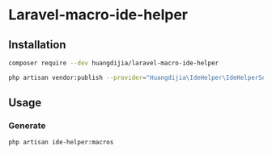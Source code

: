 # Laravel-macro-ide-helper

## Installation

~~~bash
composer require --dev huangdijia/laravel-macro-ide-helper
~~~

~~~bash
php artisan vendor:publish --provider="Huangdijia\IdeHelper\IdeHelperServiceProvider"
~~~

## Usage

### Generate

~~~bash
php artisan ide-helper:macros
~~~